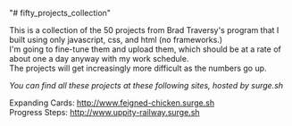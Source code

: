 "# fifty_projects_collection"

This is a collection of the 50 projects from Brad Traversy's program that I built using only javascript, css, and html (no frameworks.)  
I'm going to fine-tune them and upload them, which should be at a rate of about one a day anyway with my work schedule.  
The projects will get increasingly more difficult as the numbers go up.

_You can find all these projects at these following sites, hosted by surge.sh_

Expanding Cards: http://www.feigned-chicken.surge.sh  
Progress Steps: http://www.uppity-railway.surge.sh